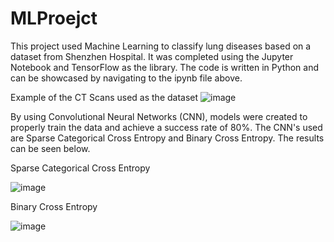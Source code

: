 # MLProejct
This project used Machine Learning to classify lung diseases 
based on a dataset from Shenzhen Hospital. 
It was completed using the Jupyter Notebook 
and TensorFlow as the library. The code is written in Python 
and can be showcased by navigating to the ipynb file above.

Example of the CT Scans used as the dataset
![image](https://user-images.githubusercontent.com/72590383/143768581-aa26bfaf-1502-40ac-849f-4d4607559922.png)


By using Convolutional Neural Networks (CNN), 
models were created to properly train the data and achieve a success rate of 80%. 
The CNN's used are Sparse Categorical Cross Entropy and Binary Cross Entropy. 
The results can be seen below. 








Sparse Categorical Cross Entropy

![image](https://user-images.githubusercontent.com/72590383/143768637-e9167601-d519-4aa4-9b1d-dc95c02792c2.png)


Binary Cross Entropy

![image](https://user-images.githubusercontent.com/72590383/143768683-c582d4cf-bc12-4b6c-899b-1d77ce642eb4.png)

